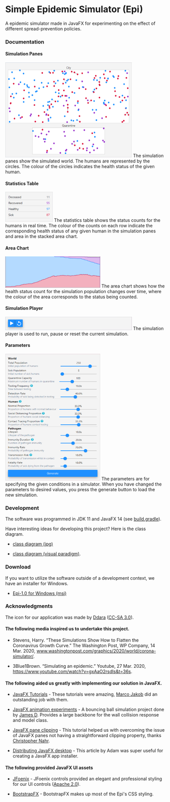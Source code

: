 # Simple Epidemic Simulator (Epi)
A epidemic simulator made in JavaFX for experimenting on the effect of different spread-prevention policies.

### Documentation
#### Simulation Panes
<img src="https://github.com/J0HNN7G/EpiSim/blob/master/howto/SimulationPanes.png" width="400" height="300"> 
The simulation panes show the simulated world. The humans are represented by the circles. The colour of the circles indicates the       health status of the given human.

#### Statistics Table 
<img src="https://github.com/J0HNN7G/EpiSim/blob/master/howto/StatisticsTable.png" width="150"> 
The statistics table shows the status counts for the humans in real time. The colour of the counts on each row indicate the corresponding health status of any given human in the simulation panes and area in the stacked area chart.

#### Area Chart
<img src="https://github.com/J0HNN7G/EpiSim/blob/master/howto/AreaChart.png" width="300">
The area chart shows how the health status count for the simulation population changes over time, where the colour of the area corresponds to the status being counted.

#### Simulation Player
<img src="https://github.com/J0HNN7G/EpiSim/blob/master/howto/SimulationPlayer.png" width="400">
The simulation player is used to run, pause or reset the current simulation.

#### Parameters
<img src="https://github.com/J0HNN7G/EpiSim/blob/master/howto/Parameters.png" width="300" height="400">
The parameters are for specifying the given conditions in a simulator. When you have changed the parameters to desired values, you press the generate button to load the new simulation.

### Development 

The software was programmed in JDK 11 and JavaFX 14 (see [build.gradle](https://github.com/J0HNN7G/EpiSim/blob/master/build.gradle)).

Have interesting ideas for developing this project? Here is the class diagram.
- [class diagram (jpg)](https://www.dropbox.com/s/y2o4s7x7vnb244h/Epi%20Class%20Diagram.jpg?dl=1) 

- [class diagram (visual paradigm)](https://www.dropbox.com/s/drcfb5krf6yli4q/Epi%20Class%20Diagram.vpp?dl=1). 

### Download
If you want to utilize the software outside of a development context, we have an installer for Windows.  

- [Epi-1.0 for Windows (msi)](https://www.dropbox.com/s/l94zermzjs9mlfs/Epi-1.0.msi?dl=1)

### Acknowledgments
The icon for our application was made by [Ddara](https://www.iconfinder.com/dDara) ([CC-SA 3.0](https://creativecommons.org/licenses/by-sa/3.0/legalcode)).

#### The following media inspired us to undertake this project.
- Stevens, Harry. “These Simulations Show How to Flatten the Coronavirus Growth Curve.” The Washington Post, WP Company, 14 Mar. 2020, www.washingtonpost.com/graphics/2020/world/corona-simulator/. 

- 3Blue1Brown. “Simulating an epidemic.” Youtube, 27 Mar. 2020, https://www.youtube.com/watch?v=gxAaO2rsdIs&t=36s.

#### The following aided us greatly with implementing our solution in JavaFX.  
- [JavaFX Tutorials](https://code.makery.ch/library/javafx-tutorial/) - These tutorials were amazing, [Marco Jakob](https://code.makery.ch/about/) did an outstanding job with them.

- [JavaFX animation experiments](https://gist.github.com/james-d/8327842) - A bouncing ball simulation project done by [James D](https://gist.github.com/james-d). Provides a large backbone for the wall collision response and model class.

- [JavaFX pane clipping](https://news.kynosarges.org/2016/11/03/javafx-pane-clipping/) - This tutorial helped us with overcoming the issue of JavaFX panes not having a straightforward clipping property, thanks [Christopher Nahr](https://news.kynosarges.org/author/cnahr/).

- [Distributing JavaFX desktop](https://walczak.it/blog/distributing-javafx-desktop-applications-without-requiring-jvm-using-jlink-and-jpackage) - This article by Adam was super useful for creating a JavaFX app installer. 

#### The following provided JavaFX UI assets 
- [JFoenix](http://www.jfoenix.com/) - JFoenix controls provided an elegant and professional styling for our UI controls ([Apache 2.0](http://www.jfoenix.com/documentation.html#License)). 

- [BootstrapFX](https://github.com/kordamp/bootstrapfx) - BootstrapFX makes up most of the Epi's CSS styling.
